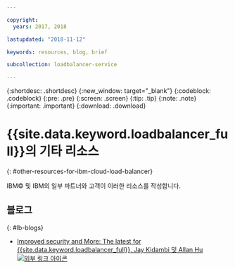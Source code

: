```yaml
---

copyright:
  years: 2017, 2018

lastupdated: "2018-11-12"

keywords: resources, blog, brief

subcollection: loadbalancer-service

---
```


{:shortdesc: .shortdesc}
{:new_window: target="_blank"}
{:codeblock: .codeblock}
{:pre: .pre}
{:screen: .screen}
{:tip: .tip}
{:note: .note}
{:important: .important}
{:download: .download}

# {{site.data.keyword.loadbalancer_full}}의 기타 리소스
{: #other-resources-for-ibm-cloud-load-balancer}

IBM© 및 IBM의 일부 파트너와 고객이 이러한 리소스를 작성합니다.

## 블로그
{: #lb-blogs}

 * [Improved security and More: The latest for {{site.data.keyword.loadbalancer_full}}, Jay Kidambi 및 Allan Hu ![외부 링크 아이콘](../../icons/launch-glyph.svg "외부 링크 아이콘")](https://www.ibm.com/blogs/bluemix/2018/04/updates-cloud-load-balancer/)
